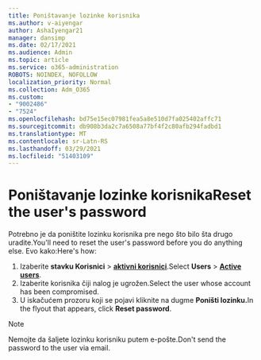 ```yaml
---
title: Poništavanje lozinke korisnika
ms.author: v-aiyengar
author: AshaIyengar21
manager: dansimp
ms.date: 02/17/2021
ms.audience: Admin
ms.topic: article
ms.service: o365-administration
ROBOTS: NOINDEX, NOFOLLOW
localization_priority: Normal
ms.collection: Adm_O365
ms.custom:
- "9002486"
- "7524"
ms.openlocfilehash: bd75e15ec07981fea5a8e510d7fa025402affc71
ms.sourcegitcommit: db908b3da2c7a6508a77bf4f2c80afb294fadbd1
ms.translationtype: MT
ms.contentlocale: sr-Latn-RS
ms.lasthandoff: 03/29/2021
ms.locfileid: "51403109"
---
```

# <a name="reset-the-users-password"></a><span data-ttu-id="f0c46-102">Poništavanje lozinke korisnika</span><span class="sxs-lookup"><span data-stu-id="f0c46-102">Reset the user's password</span></span>

<span data-ttu-id="f0c46-103">Potrebno je da poništite lozinku korisnika pre nego što bilo šta drugo uradite.</span><span class="sxs-lookup"><span data-stu-id="f0c46-103">You'll need to reset the user's password before you do anything else.</span></span> <span data-ttu-id="f0c46-104">Evo kako:</span><span class="sxs-lookup"><span data-stu-id="f0c46-104">Here's how:</span></span>

1. <span data-ttu-id="f0c46-105">Izaberite **stavku Korisnici**  >  **[aktivni korisnici](https://go.microsoft.com/fwlink/p/?linkid=834822)**.</span><span class="sxs-lookup"><span data-stu-id="f0c46-105">Select **Users** > **[Active users](https://go.microsoft.com/fwlink/p/?linkid=834822)**.</span></span>
1. <span data-ttu-id="f0c46-106">Izaberite korisnika čiji nalog je ugrožen.</span><span class="sxs-lookup"><span data-stu-id="f0c46-106">Select the user whose account has been compromised.</span></span>
1. <span data-ttu-id="f0c46-107">U iskačućem prozoru koji se pojavi kliknite na dugme **Poništi lozinku.**</span><span class="sxs-lookup"><span data-stu-id="f0c46-107">In the flyout that appears, click **Reset password**.</span></span>

> [!NOTE]
> <span data-ttu-id="f0c46-108">Nemojte da šaljete lozinku korisniku putem e-pošte.</span><span class="sxs-lookup"><span data-stu-id="f0c46-108">Don't send the password to the user via email.</span></span>

